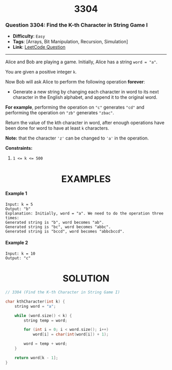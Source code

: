 <h1 align="center">3304</h1>

### Question 3304: Find the K-th Character in String Game I

-   **Difficulty**: `Easy`
-   **Tags**: [Arrays, Bit Manipulation, Recursion, Simulation]
-   **Link**: [LeetCode Question](https://leetcode.com/problems/find-the-k-th-character-in-string-game-i/description)

---

Alice and Bob are playing a game. Initially, Alice has a string `word = "a"`.

You are given a positive integer `k`.

Now Bob will ask Alice to perform the following operation **forever**:

-   Generate a new string by changing each character in word to its next character in the English alphabet, and append it to the original word.

**For example**, performing the operation on `"c"` generates `"cd"` and performing the operation on `"zb"` generates `"zbac"`.

Return the value of the kth character in word, after enough operations have been done for word to have at least `k` characters.

**Note:** that the character `'z'` can be changed to `'a'` in the operation.

**Constraints:**

1. `1 <= k <= 500`

<h1 align="center">EXAMPLES</h1>

#### **Example 1**

```
Input: k = 5
Output: "b"
Explanation: Initially, word = "a". We need to do the operation three times:
Generated string is "b", word becomes "ab".
Generated string is "bc", word becomes "abbc".
Generated string is "bccd", word becomes "abbcbccd".
```

#### **Example 2**

```
Input: k = 10
Output: "c"
```

<h1 align="center">SOLUTION</h1>

```cpp
// 3304 (Find the K-th Character in String Game I)

char kthCharacter(int k) {
    string word = "a";

    while (word.size() < k) {
        string temp = word;

        for (int i = 0; i < word.size(); i++)
            word[i] = char(int(word[i]) + 1);

        word = temp + word;
    }

    return word[k - 1];
}
```
